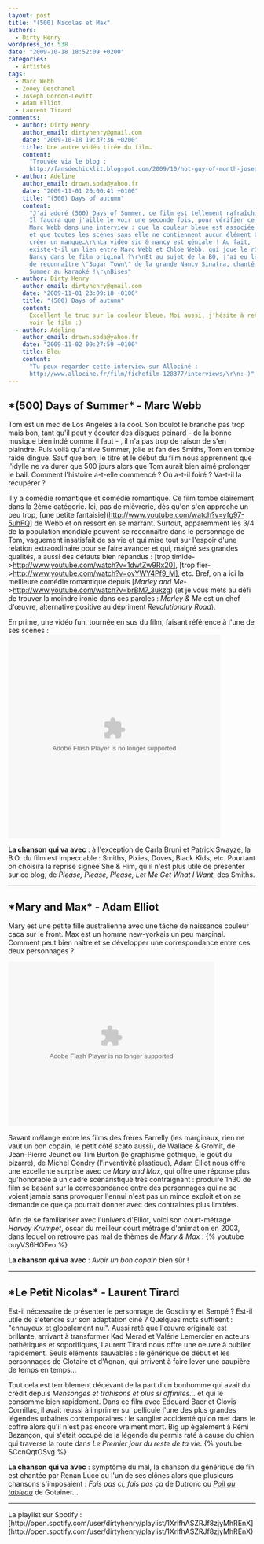 ```yaml
---
layout: post
title: "(500) Nicolas et Max"
authors:
  - Dirty Henry
wordpress_id: 538
date: "2009-10-18 18:52:09 +0200"
categories:
  - Artistes
tags:
  - Marc Webb
  - Zooey Deschanel
  - Joseph Gordon-Levitt
  - Adam Elliot
  - Laurent Tirard
comments:
  - author: Dirty Henry
    author_email: dirtyhenry@gmail.com
    date: "2009-10-18 19:37:36 +0200"
    title: Une autre vidéo tirée du film…
    content:
      "Trouvée via le blog :
      http://fansdechicklit.blogspot.com/2009/10/hot-guy-of-month-joseph-gordon-levitt.html\r\n\r\nhttp://www.youtube.com/watch?v=17KUOQOlt8E"
  - author: Adeline
    author_email: drown.soda@yahoo.fr
    date: "2009-11-01 20:00:41 +0100"
    title: "(500) Days of autumn"
    content:
      "J'ai adoré (500) Days of Summer, ce film est tellement rafraîchissant !
      Il faudra que j'aille le voir une seconde fois, pour vérifier ce que dit
      Marc Webb dans une interview : que la couleur bleue est associée à Summer,
      et que toutes les scènes sans elle ne contiennent aucun élément bleu, pour
      créer un manque…\r\nLa vidéo sid & nancy est géniale ! Au fait,
      existe-t-il un lien entre Marc Webb et Chloe Webb, qui joue le rôle de
      Nancy dans le film original ?\r\nEt au sujet de la BO, j'ai eu le plaisir
      de reconnaître \"Sugar Town\" de la grande Nancy Sinatra, chanté par
      Summer au karaoké !\r\nBises"
  - author: Dirty Henry
    author_email: dirtyhenry@gmail.com
    date: "2009-11-01 23:09:18 +0100"
    title: "(500) Days of autumn"
    content:
      Excellent le truc sur la couleur bleue. Moi aussi, j'hésite à retourner
      voir le film :)
  - author: Adeline
    author_email: drown.soda@yahoo.fr
    date: "2009-11-02 09:27:59 +0100"
    title: Bleu
    content:
      "Tu peux regarder cette interview sur Allociné :
      http://www.allocine.fr/film/fichefilm-128377/interviews/\r\n:-)"
---
```


<h2>*(500) Days of Summer* - Marc Webb</h2>

Tom est un mec de Los Angeles à la cool. Son boulot le branche pas trop mais
bon, tant qu'il peut y écouter des disques peinard - de la bonne musique bien
indé comme il faut - , il n'a pas trop de raison de s'en plaindre. Puis voilà
qu'arrive Summer, jolie et fan des Smiths, Tom en tombe raide dingue. Sauf que
bon, le titre et le début du film nous apprennent que l'idylle ne va durer que
500 jours alors que Tom aurait bien aimé prolonger le bail. Comment l'histoire
a-t-elle commencé ? Où a-t-il foiré ? Va-t-il la récupérer ?

Il y a comédie romantique et comédie romantique. Ce film tombe clairement dans
la 2ème catégorie. Ici, pas de mièvrerie, dès qu'on s'en approche un peu trop,
[une petite fantaisie](http://www.youtube.com/watch?v=yfg97-5uhFQ] de Webb et on
ressort en se marrant. Surtout, apparemment les 3/4 de la population mondiale
peuvent se reconnaître dans le personnage de Tom, vaguement insatisfait de sa
vie et qui mise tout sur l'espoir d'une relation extraordinaire pour se faire
avancer et qui, malgré ses grandes qualités, a aussi des défauts bien répandus :
[trop timide->http://www.youtube.com/watch?v=1dwtZw9Rx20], [trop
fier->http://www.youtube.com/watch?v=ovYWY4Pf9_M], etc. Bref, on a ici la
meilleure comédie romantique depuis [_Marley and
Me_->http://www.youtube.com/watch?v=brBM7_3ukzg) (et je vous mets au défi de
trouver la moindre ironie dans ces paroles : _Marley & Me_ est un chef d'œuvre,
alternative positive au dépriment _Revolutionary Road_).

En prime, une vidéo fun, tournée en sus du film, faisant référence à l'une de
ses scènes :
<object classid='clsid:D27CDB6E-AE6D-11cf-96B8-444553540000' id='gg7klr1v' width='432' height='415'><param name='movie' value='http://images.video.msn.com/flash/customplayer/1_0/customplayer.swf' /><param name='bgcolor' value='#ffffff' /><param name='wmode' value='transparent' /><param name='base' value='.' /><param name='flashvars' value='configCsid=msnvideo&mkt=en-US&player.v=5db01b36-af64-41f0-91b8-ef86e818f69b&fg=MsnEntertainment_idseeitif_top2&brand=&from=sp&configName=syndicationplayer&' /><param name='allowFullScreen' value='true' /><param name='allowScriptAccess' value='always' /><embed src="http://images.video.msn.com/flash/customplayer/1_0/customplayer.swf" width="432" height="415" id="gg7klr1v" type="application/x-shockwave-flash" allowFullScreen="true" allowScriptAccess="always" bgColor="#ffffff" wmode="transparent" pluginspage="http://macromedia.com/go/getflashplayer" base="." flashvars="configCsid=msnvideo&mkt=en-US&player.v=5db01b36-af64-41f0-91b8-ef86e818f69b&fg=MsnEntertainment_idseeitif_top2&brand=&from=sp&configName=syndicationplayer&"></embed><noembed><a
href="http://video.msn.com/?mkt=en-US&from=sp&fg=MsnEntertainment_idseeitif_top2&vid=5db01b36-af64-41f0-91b8-ef86e818f69b"
target="\_new" title="Zooey Deschanel and Joseph Gordon-Levitt Cinemash "Sid and
Nancy"">Video: Zooey Deschanel and Joseph Gordon-Levitt Cinemash "Sid and
Nancy"</a></noembed></object>

**La chanson qui va avec** : à l'exception de Carla Bruni et Patrick Swayze, la
B.O. du film est impeccable : Smiths, Pixies, Doves, Black Kids, etc. Pourtant
on choisira la reprise signée She & Him, qu'il n'est plus utile de présenter sur
ce blog, de _Please, Please, Please, Let Me Get What I Want_, des Smiths.

<hr />

<img337>
<h2>*Mary and Max* - Adam Elliot</h2>

Mary est une petite fille australienne avec une tâche de naissance couleur caca
sur le front. Max est un homme new-yorkais un peu marginal. Comment peut bien
naître et se développer une correspondance entre ces deux personnages ?

<div id='allocine_blog' style='width:420px; height:335px'><object width='100%' height='100%'><param name='movie' value='http://www.allocine.fr/blogvision/18893735'></param><param name='allowFullScreen' value='true'></param><param name='allowScriptAccess' value='always'></param><embed src='http://www.allocine.fr/blogvision/18893735' type='application/x-shockwave-flash' width='100%' height='100%' allowFullScreen='true' allowScriptAccess='always'/></object></div>

Savant mélange entre les films des frères Farrelly (les marginaux, rien ne vaut
un bon copain, le petit côté scato aussi), de Wallace & Gromit, de Jean-Pierre
Jeunet ou Tim Burton (le graphisme gothique, le goût du bizarre), de Michel
Gondry (l'inventivité plastique), Adam Elliot nous offre une excellente surprise
avec ce _Mary and Max_, qui offre une réponse plus qu'honorable à un cadre
scénaristique très contraignant : produire 1h30 de film se basant sur la
correspondance entre des personnages qui ne se voient jamais sans provoquer
l'ennui n'est pas un mince exploit et on se demande ce que ça pourrait donner
avec des contraintes plus limitées.

Afin de se familiariser avec l'univers d'Elliot, voici son court-métrage _Harvey
Krumpet_, oscar du meilleur court métrage d'animation en 2003, dans lequel on
retrouve pas mal de thèmes de _Mary & Max_ :
{% youtube ouyVS6HOFeo %}

**La chanson qui va avec** : _Avoir un bon copain_ bien sûr !

<hr />

<img338>
<h2>*Le Petit Nicolas* - Laurent Tirard</h2>

Est-il nécessaire de présenter le personnage de Goscinny et Sempé ? Est-il utile
de s'étendre sur son adaptation ciné ? Quelques mots suffisent : "ennuyeux et
globalement nul". Aussi raté que l'œuvre originale est brillante, arrivant à
transformer Kad Merad et Valérie Lemercier en acteurs pathétiques et
soporifiques, Laurent Tirard nous offre une oeuvre à oublier rapidement. Seuls
éléments sauvables : le générique de début et les personnages de Clotaire et
d'Agnan, qui arrivent à faire lever une paupière de temps en temps…

Tout cela est terriblement décevant de la part d'un bonhomme qui avait du crédit
depuis _Mensonges et trahisons et plus si affinités…_ et qui le consomme bien
rapidement. Dans ce film avec Edouard Baer et Clovis Cornillac, il avait réussi
à imprimer sur pellicule l'une des plus grandes légendes urbaines contemporaines
: le sanglier accidenté qu'on met dans le coffre alors qu'il n'est pas encore
vraiment mort. Big up également à Rémi Bezançon, qui s'était occupé de la
légende du permis raté à cause du chien qui traverse la route dans _Le Premier
jour du reste de ta vie_.
{% youtube SCcnQqtOSvg %}

**La chanson qui va avec** : symptôme du mal, la chanson du générique de fin est
chantée par Renan Luce ou l'un de ses clônes alors que plusieurs chansons
s'imposaient : _Fais pas ci, fais pas ça_ de Dutronc ou
[_Poil au tableau_](http://www.youtube.com/watch?v=5H2sSWmWJGc) de Gotainer…

<hr />
La playlist sur Spotify : [http://open.spotify.com/user/dirtyhenry/playlist/1XrlfhASZRJf8zjyMhREnX](http://open.spotify.com/user/dirtyhenry/playlist/1XrlfhASZRJf8zjyMhREnX)
